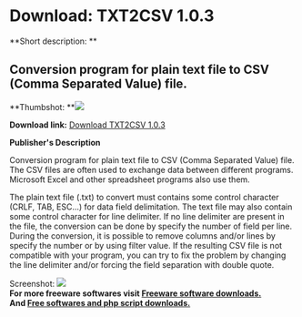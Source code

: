 # Download: TXT2CSV 1.0.3

**Short description: **

## Conversion program for plain text file to CSV (Comma Separated Value) file.

  
**Thumbshot: **![](http://www.freewarefiles.com/screenshot/txt2csv_md.gif)   
  
**Download link:** [Download TXT2CSV 1.0.3](http://freesoftwares.boysofts.com/TXTCSV_program_16139.html)  
  

**Publisher's Description**  
  

Conversion program for plain text file to CSV (Comma Separated Value) file.
The CSV files are often used to exchange data between different programs.
Microsoft Excel and other spreadsheet programs also use them.

The plain text file (.txt) to convert must contains some control character
(CRLF, TAB, ESC...) for data field delimitation. The text file may also
contain some control character for line delimiter. If no line delimiter are
present in the file, the conversion can be done by specify the number of field
per line. During the conversion, it is possible to remove columns and/or lines
by specify the number or by using filter value. If the resulting CSV file is
not compatible with your program, you can try to fix the problem by changing
the line delimiter and/or forcing the field separation with double quote.

  
  
Screenshot: ![](http://www.freewarefiles.com/screenshot/txt2csv.gif)  
**For more freeware softwares visit [Freeware software downloads.](http://freesoftwares.boysofts.com/)**   
**And [Free softwares and php script downloads.](http://www.boysofts.com/)**

